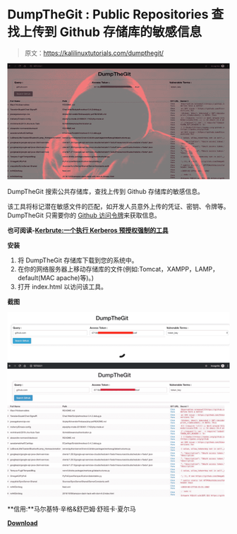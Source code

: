 # DumpTheGit : Public Repositories 查找上传到 Github 存储库的敏感信息

> 原文：<https://kalilinuxtutorials.com/dumpthegit/>

[![DumpTheGit : Public Repositories to Find Sensitive Information Uploaded to the Github Repositories](img//07dc2fd86672707ec761d353eecfe7e6.png "DumpTheGit : Public Repositories to Find Sensitive Information Uploaded to the Github Repositories")](https://3.bp.blogspot.com/-K9b_r2XuO3I/XNObx9NWeGI/AAAAAAAAALk/ctdRxnr-7kAWEbVPhDWo-Re3vDYgyKsdQCLcBGAs/s1600/Screenshots--2%2B%25281%2529.png)

DumpTheGit 搜索公共存储库，查找上传到 Github 存储库的敏感信息。

该工具将标记潜在敏感文件的匹配，如开发人员意外上传的凭证、密钥、令牌等。DumpTheGit 只需要你的 [Github 访问令牌](https://help.github.com/en/articles/creating-a-personal-access-token-for-the-command-line)来获取信息。

**也可阅读-[Kerbrute:一个执行 Kerberos 预授权强制的工具](https://kalilinuxtutorials.com/kerbrute-a-tool-to-perform-kerberos-pre-auth-bruteforcing/)**

**安装**

1.  将 DumpTheGit 存储库下载到您的系统中。
2.  在你的网络服务器上移动存储库的文件(例如:Tomcat，XAMPP，LAMP，default(MAC apache)等)。)
3.  打开 index.html 以访问该工具。

**截图**

![](img//0e80f72edec889bab936cecfc3bb7783.png)![](img//f88d8a39b54c236042173fc56c459944.png)

**信用:**马尔基特·辛格&舒巴姆·舒班卡·夏尔马

[**Download**](https://github.com/Securityautomation/DumpTheGit)